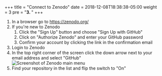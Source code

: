 +++
title = "Connect to Zenodo"
date = 2018-12-08T18:38:38-05:00
weight = 3
pre = "<b>3. </b>"
+++

1. In a browser go to https://zenodo.org/
2. If you're new to Zenodo
    1. Click the "Sign Up" button and choose "Sign Up with GitHub"
    2. Click on "Authorize Zenodo" and enter your GitHub password
    3. Confirm your account by clicking the link in the confirmation email
3. Login to Zenodo
4. In the top right corner of the screen click the down arrow next to your email
   address and select "GitHub"   
   ![Screenshot of Zenodo main menu](/screenshots/zenodo_menu.png)
5. Find your repository in the list and flip the switch to "On"